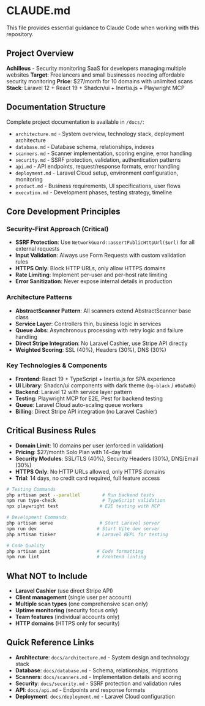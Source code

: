 # CLAUDE.md

This file provides essential guidance to Claude Code when working with this repository.

## Project Overview

**Achilleus** - Security monitoring SaaS for developers managing multiple websites
**Target**: Freelancers and small businesses needing affordable security monitoring
**Price**: $27/month for 10 domains with unlimited scans
**Stack**: Laravel 12 + React 19 + Shadcn/ui + Inertia.js + Playwright MCP

## Documentation Structure

Complete project documentation is available in `/docs/`:
- `architecture.md` - System overview, technology stack, deployment architecture
- `database.md` - Database schema, relationships, indexes
- `scanners.md` - Scanner implementation, scoring engine, error handling
- `security.md` - SSRF protection, validation, authentication patterns
- `api.md` - API endpoints, request/response formats, error handling
- `deployment.md` - Laravel Cloud setup, environment configuration, monitoring
- `product.md` - Business requirements, UI specifications, user flows
- `execution.md` - Development phases, testing strategy, timeline

## Core Development Principles

### Security-First Approach (Critical)
- **SSRF Protection**: Use `NetworkGuard::assertPublicHttpUrl($url)` for all external requests
- **Input Validation**: Always use Form Requests with custom validation rules
- **HTTPS Only**: Block HTTP URLs, only allow HTTPS domains
- **Rate Limiting**: Implement per-user and per-host rate limiting
- **Error Sanitization**: Never expose internal details in production

### Architecture Patterns  
- **AbstractScanner Pattern**: All scanners extend AbstractScanner base class
- **Service Layer**: Controllers thin, business logic in services
- **Queue Jobs**: Asynchronous processing with retry logic and failure handling
- **Direct Stripe Integration**: No Laravel Cashier, use Stripe API directly
- **Weighted Scoring**: SSL (40%), Headers (30%), DNS (30%)

### Key Technologies & Components
- **Frontend**: React 19 + TypeScript + Inertia.js for SPA experience
- **UI Library**: Shadcn/ui components with dark theme (`bg-black` / `#0a0a0b`)
- **Backend**: Laravel 12 with service layer pattern
- **Testing**: Playwright MCP for E2E, Pest for backend testing
- **Queue**: Laravel Cloud auto-scaling queue workers
- **Billing**: Direct Stripe API integration (no Laravel Cashier)

## Critical Business Rules
- **Domain Limit**: 10 domains per user (enforced in validation)
- **Pricing**: $27/month Solo Plan with 14-day trial
- **Security Modules**: SSL/TLS (40%), Security Headers (30%), DNS/Email (30%)
- **HTTPS Only**: No HTTP URLs allowed, only HTTPS domains
- **Trial**: 14 days, no credit card required, full feature access

```bash
# Testing Commands
php artisan pest --parallel        # Run backend tests
npm run type-check                 # TypeScript validation  
npx playwright test               # E2E testing with MCP

# Development Commands
php artisan serve                 # Start Laravel server
npm run dev                      # Start Vite dev server
php artisan tinker               # Laravel REPL for testing

# Code Quality
php artisan pint                 # Code formatting
npm run lint                     # Frontend linting
```

## What NOT to Include
- **Laravel Cashier** (use direct Stripe API)
- **Client management** (single user per account)
- **Multiple scan types** (one comprehensive scan only)
- **Uptime monitoring** (security focus only)  
- **Team features** (individual accounts only)
- **HTTP domains** (HTTPS only for security)

## Quick Reference Links
- **Architecture**: `docs/architecture.md` - System design and technology stack
- **Database**: `docs/database.md` - Schema, relationships, migrations
- **Scanners**: `docs/scanners.md` - Implementation details and scoring  
- **Security**: `docs/security.md` - SSRF protection and validation rules
- **API**: `docs/api.md` - Endpoints and response formats
- **Deployment**: `docs/deployment.md` - Laravel Cloud configuration